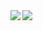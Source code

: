 <a href="https://github.com/SawaShuya">
  <img align="left" src="https://github-readme-stats.vercel.app/api?username=SawaShuya&count_private=true&show_icons=true&theme=dracula&include_all_commits=true" />
</a>
<a href="https://github.com/SawaShuya">
  <img align="left" src="https://github-readme-stats.vercel.app/api/top-langs/?username=SawaShuya&theme=dracula&hide=slim,coffeescript,css,dockerfile,shell&langs_count=3" />
</a>
<!--
**SawaShuya/SawaShuya** is a ✨ _special_ ✨ repository because its `README.md` (this file) appears on your GitHub profile.

Here are some ideas to get you started:

- 🔭 I’m currently working on ...
- 🌱 I’m currently learning ...
- 👯 I’m looking to collaborate on ...
- 🤔 I’m looking for help with ...
- 💬 Ask me about ...
- 📫 How to reach me: ...
- 😄 Pronouns: ...
- ⚡ Fun fact: ...
-->
